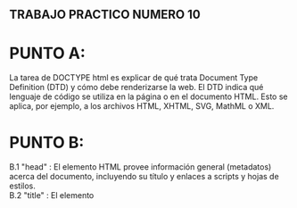 ## TRABAJO PRACTICO NUMERO 10

# PUNTO A:  
La tarea de DOCTYPE html es explicar de qué trata Document Type Definition (DTD) y cómo debe renderizarse la web. El DTD indica qué lenguaje de código se utiliza en la página o en el documento HTML. Esto se aplica, por ejemplo, a los archivos HTML, XHTML, SVG, MathML o XML.  
# PUNTO B:  
B.1 "head" : El elemento HTML <head> provee información general (metadatos) acerca del documento, incluyendo su título y enlaces a scripts y hojas de estilos.  
B.2 "title" : El elemento <title> HTML define el título del documento que se muestra en un browser la barra de título o la pestaña de una página. Solo contiene texto; las etiquetas dentro del elemento se ignoran.  
B.3 "meta" : Las etiquetas meta o meta tags encabezan un documento HTML y suministran información codificada a navegadores y motores de búsqueda sobre una página web.
B.4 "Style" : La etiqueta de HTML style permite crear hojas de estilo para todo un documento. El objetivo de la tag style es, por un lado, definir con precisión el aspecto de los distintos elementos de una web y, por tanto, hacerlos uniformes.  
B.5 "body" : El elemento <body> de HTML representa el contenido de un documento HTML. Solo puede haber un elemento <body> en un documento.
B.6 "h1,h2,h3,h4,h5,h6" : Titulos del contenido de distintas jerarquías, del 1 al 6.  
B.7 "a": tag anchor sirve para referenciar a otros documentos o a URLs.  
B.8 "strong" : se utiliza cuando se quiere enmarcar o poner énfasis en una cadena de texto.  
B.9 "br" : Break. Salto de línea.  
B.10 "ul" : unorderer list. Crea una lista desordenada.  
B.11 "li" : list item. Crea una lista de ítems.  
B.12 "p" : párrafos.  
B.13 "span" : Las etiquetas span generalmente envuelven secciones de texto con fines de estilo o para agregar atributos a una sección de texto sin crear una nueva línea de contenido.  
B.14 "table" : representa datos en dos o mas dimensiones. Columnas y/o filas.  
B.15 "tr" : define una fila de celdas en una tabla. Estas pueden ser una mezcla de elementos <td> y <th>.  
B.16 "td" : El elemento td representa a una celda de datos de una tabla ( table ). En HTML , las tablas están formadas por un conjunto de filas donde cada una contiene a un número de celdas. Por lo tanto, este elemento se encuentra habitualmente dentro de un elemento de fila ( tr ).  
B.17 "img" : El elemento img representa a una imagen, lo cual es un recurso externo que puede ser incrustado en el cuerpo de un documento.  
  
# PUNTO C:
Un script puede ir tanto en el head como en el body, pero si el script va en el head, será leído o cargado primero que el resto de los elementos y etiquetas HTML, por ende lo mejor es ponerlo antes del cierre de la etiqueta body, para que la página cargue completamente y luego cargue el script por último, a fin de que primero se le muestre todas las opciones al usuario para que éste luego interactúe. Usarlo en el head hará que primero cargue el script y luego el resto del contenido, por lo cual puede generar tiempos de carga más lentos de funciones en los cuales el usuario no utilizará.  
